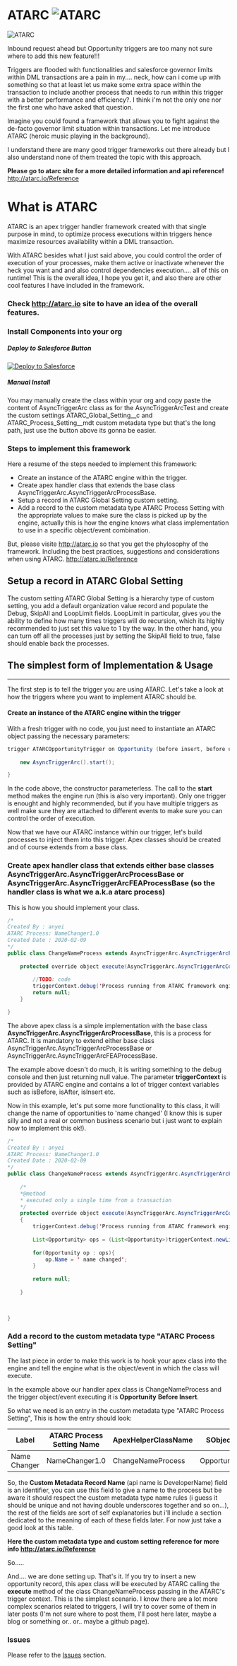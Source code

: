 # ATARC ![ATARC](http://atarc.io/features/ExecuteLogo.svg) 

![ATARC](http://atarc.io/features/landingPageOverview.svg)

Inbound request ahead but Opportunity triggers are too many not sure where to add this new feature!!! 

Triggers are flooded with functionalities and salesforce governor limits within DML transactions are a pain in my.... neck, how can i come up with something so that at least let us make some extra space within the transaction to include another process that needs to run within this trigger with a better performance and efficiency?. I think i'm not the only one nor the first one who have asked that question.

Imagine you could found a framework that allows you to fight against the de-facto governor limit situation within transactions. Let me introduce ATARC (heroic music playing in the background). 

I understand there are many good trigger frameworks out there already but I also understand none of them treated the topic with this approach. 

**Please go to atarc site for a more detailed information and api reference!** http://atarc.io/Reference

# What is ATARC

ATARC is an apex trigger handler framework created with that single purpose in mind, to optimize process executions within triggers hence maximize resources availability within a DML transaction.

With ATARC besides what I just said above, you could control the order of execution of your processes, make them active or inactivate whenever the heck you want and and also control dependencies execution.... all of this on runtime! This is the overall idea, I hope you get it, and also there are other cool features I have included in the framework.

### Check http://atarc.io site to have an idea of the overall features.

### Install Components into your org

##### Deploy to Salesforce Button

<a href="https://githubsfdeploy.herokuapp.com?owner=anyei&repo=SFDC-ATARC">
  <img alt="Deploy to Salesforce"
       src="https://raw.githubusercontent.com/afawcett/githubsfdeploy/master/src/main/webapp/resources/img/deploy.png">
</a>

##### Manual Install

You may manually create the class within your org and copy paste the content of AsyncTriggerArc class as for the AsyncTriggerArcTest and create the custom settings ATARC_Global_Setting__c and ATARC_Process_Setting__mdt custom metadata type but that's the long path, just use the button above its gonna be easier. 

### Steps to implement this framework

Here a resume of the steps needed to implement this framework:

* Create an instance of the ATARC engine within the trigger.
* Create apex handler class that extends the base class AsyncTriggerArc.AsyncTriggerArcProcessBase.
* Setup a record in ATARC Global Setting custom setting.
* Add a record to the custom metadata type ATARC Process Setting with the appropriate values to make sure the class is picked up by the engine, actually this is how the engine knows what class implementation to use in a specific object/event combination.

But, please visite http://atarc.io so that you get the phylosophy of the framework. Including the best practices, suggestions and considerations when using ATARC. http://atarc.io/Reference


## Setup a record in ATARC Global Setting
The custom setting ATARC Global Setting is a hierarchy type of custom setting, you add a default organization value record and populate the Debug, SkipAll and LoopLimit fields. LoopLimit in particular, gives you the ability to define how many times triggers will do recursion, which its highly recommended to just set this value to 1 by the way. In the other hand, you can turn off all the processes just by setting the SkipAll field to true, false should enable back the processes.


## The simplest form of Implementation & Usage
_____
The first step is to tell the trigger you are using ATARC.
Let's take a look at how the triggers where you want to implement ATARC should be.

####  Create an instance of the ATARC engine within the trigger

With a fresh trigger with no code, you just need to instantiate an ATARC object passing the necessary parameters:

```java
trigger ATARCOpportunityTrigger on Opportunity (before insert, before update, before delete, after insert, after update, after delete, after undelete) {
    
    new AsyncTriggerArc().start();

}
```

In the code above, the constructor parameterless. The call to the **start** method makes the engine run (this is also very important). Only one trigger is enought and highly recommended, but if you have multiple triggers as well make sure they are attached to different events to make sure you can control the order of execution.

Now that we have our ATARC instance within our trigger, let's build processes to inject them into this trigger. Apex classes should be created and of course extends from a base class.

### Create apex handler class that extends either base classes AsyncTriggerArc.AsyncTriggerArcProcessBase or AsyncTriggerArc.AsyncTriggerArcFEAProcessBase (so the handler class is what we a.k.a atarc process)

This is how you should implement your class.

```java
/*
Created By : anyei
ATARC Process: NameChanger1.0
Created Date : 2020-02-09
*/
public class ChangeNameProcess extends AsyncTriggerArc.AsyncTriggerArcProcessBase{
    
    protected override object execute(AsyncTriggerArc.AsyncTriggerArcContext triggerContext){
       
        //TODO: code
        triggerContext.debug('Process running from ATARC framework engine');
        return null;
    }

}

```

The above apex class is a simple implementation with the base class **AsyncTriggerArc.AsyncTriggerArcProcessBase**, this is a process for ATARC. It is mandatory to extend either base class AsyncTriggerArc.AsyncTriggerArcProcessBase or AsyncTriggerArc.AsyncTriggerArcFEAProcessBase.

The example above doesn't do much, it is writing something to the debug console and then just returning null value. The parameter **triggerContext** is provided by ATARC engine and contains a lot of trigger context variables such as isBefore, isAfter, isInsert etc.

Now in this example, let's put some more functionality to this class, it will change the name of opportunities to 'name changed' (I know this is super silly and not a real or common business scenario but i just want to explain how to implement this ok!).

```java
/*
Created By : anyei
ATARC Process: NameChanger1.0
Created Date : 2020-02-09
*/
public class ChangeNameProcess extends AsyncTriggerArc.AsyncTriggerArcProcessBase {
    
    /*
    *@method
    * executed only a single time from a transaction
    */
    protected override object execute(AsyncTriggerArc.AsyncTriggerArcContext triggerContext)
    {  
        triggerContext.debug('Process running from ATARC framework engine');
        
        List<Opportunity> ops = (List<Opportunity>)triggerContext.newList;
        
        for(Opportunity op : ops){
            op.Name = ' name changed';
        }
        
        return null;
        
    }
    
  

}
```

### Add a record to the custom metadata type "ATARC Process Setting"

The last piece in order to make this work is to hook your apex class into the engine and tell the engine what is the object/event  in which the class will execute.

In the example above our handler apex class is ChangeNameProcess and the trigger object/event executing it is **Opportunity** **Before Insert**. 

So what we need is an entry in the custom metadata type "ATARC Process Setting", This is how the entry should look:

| Label | ATARC Process Setting Name                      | ApexHelperClassName | SObject     | Event        | IsActive | IsAsync | Order | DependsOnSuccess | DependsOnFailure | Debug | DebugLevel | breakIfError |
|---------------------------|---------------------------|---------------------|-------------|--------------|----------|---------|-------|------------------|----------------|-------|------------|--------------|
| Name Changer | NameChanger1.0            | ChangeNameProcess         | Opportunity | BeforeInsert | true     | false   | 1     |                  |                | true  | DEBUG      | false        |

So, the **Custom Metadata Record Name** (api name is DeveloperName) field is an identifier, you can use this field to give a name to the process but be aware it should respect the custom metadata type name rules (i guess it should be unique and not having double underscores together and so on...), the rest of the fields are sort of self explanatories but i'll include a section dedicated to the meaning of each of these fields later. For now just take a good look at this table.

**Here the custom metadata type and custom setting reference for more info http://atarc.io/Reference**

So.....

And.... we are done setting up. That's it. If you try to insert a new opportunity record, this apex class will be executed by ATARC calling the **execute** method of the class ChangeNameProcess passing in the ATARC's trigger context. This is the simplest scenario. I know there are a lot more complex scenarios related to triggers, I will try to cover some of them in later posts (I'm not sure where to post them, I'll post here later, maybe a blog or something or.. or.. maybe a github page). 


### Issues
Please refer to the <a href="https://github.com/anyei/SFDC-ATARC/issues">Issues</a> section.




